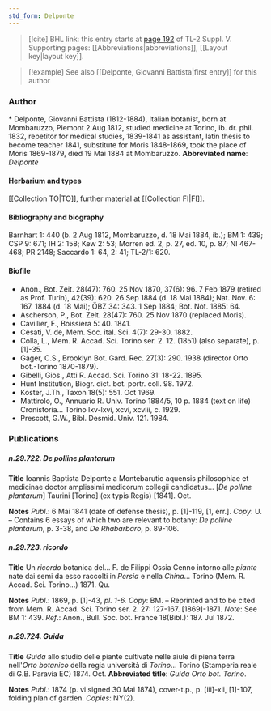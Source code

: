 ```yaml
---
std_form: Delponte
---
```


> [!cite] BHL link: this entry starts at [page 192](https://www.biodiversitylibrary.org/page/33259238) of TL-2 Suppl. V.
> Supporting pages: [[Abbreviations|abbreviations]], [[Layout key|layout key]].

> [!example] See also [[Delponte, Giovanni Battista|first entry]] for this author

### Author

\* Delponte, Giovanni Battista (1812-1884), Italian botanist, born at Mombaruzzo, Piemont 2 Aug 1812, studied medicine at Torino, ib. dr. phil. 1832, repetitor for medical studies, 1839-1841 as assistant, latin thesis to become teacher 1841, substitute for Moris 1848-1869, took the place of Moris 1869-1879, died 19 Mai 1884 at Mombaruzzo. 
**Abbreviated name**: *Delponte*

#### Herbarium and types

[[Collection TO|TO]], further material at [[Collection FI|FI]].

#### Bibliography and biography

Barnhart 1: 440 (b. 2 Aug 1812, Mombaruzzo, d. 18 Mai 1884, ib.); BM 1: 439; CSP 9: 671; IH 2: 158; Kew 2: 53; Morren ed. 2, p. 27, ed. 10, p. 87; NI 467-468; PR 2148; Saccardo 1: 64, 2: 41; TL-2/1: 620.

#### Biofile

- Anon., Bot. Zeit. 28(47): 760. 25 Nov 1870, 37(6): 96. 7 Feb 1879 (retired as Prof. Turin), 42(39): 620. 26 Sep 1884 (d. 18 Mai 1884); Nat. Nov. 6: 167. 1884 (d. 18 Mai); ÖBZ 34: 343. 1 Sep 1884; Bot. Not. 1885: 64.
- Ascherson, P., Bot. Zeit. 28(47): 760. 25 Nov 1870 (replaced Moris).
- Cavillier, F., Boissiera 5: 40. 1841.
- Cesati, V. de, Mem. Soc. ital. Sci. 4(7): 29-30. 1882.
- Colla, L., Mem. R. Accad. Sci. Torino ser. 2. 12. (1851) (also separate), p. \[1\]-35.
- Gager, C.S., Brooklyn Bot. Gard. Rec. 27(3): 290. 1938 (director Orto bot.-Torino 1870-1879).
- Gibelli, Gios., Atti R. Accad. Sci. Torino 31: 18-22. 1895.
- Hunt Institution, Biogr. dict. bot. portr. coll. 98. 1972.
- Koster, J.Th., Taxon 18(5): 551. Oct 1969.
- Mattirolo, O., Annuario R. Univ. Torino 1884/5, 10 p. 1884 (text on life) Cronistoria... Torino lxv-lxvi, xcvi, xcviii, c. 1929.
- Prescott, G.W., Bibl. Desmid. Univ. 121. 1984.

### Publications

##### n.29.722. De polline plantarum

**Title**
Ioannis Baptista Delponte a Montebarutio aquensis philosophiae et medicinae doctor amplissimi medicorum collegii candidatus... \[*De polline plantarum*\] Taurini \[Torino\] (ex typis Regis) \[1841\]. Oct.

**Notes**
*Publ*.: 6 Mai 1841 (date of defense thesis), p. \[1\]-119, \[1, err.\]. *Copy*: U. – Contains 6 essays of which two are relevant to botany: *De polline plantarum*, p. 3-38, and *De Rhabarbaro*, p. 89-106.

##### n.29.723. ricordo

**Title**
Un *ricordo* botanica del... F. de Filippi Ossia Cenno intorno alle *piante* nate dai semi da esso raccolti in *Persia* e nella *China*... Torino (Mem. R. Accad. Sci. Torino...) 1871. Qu.

**Notes**
*Publ*.: 1869, p. \[1\]-43, *pl. 1-6. Copy*: BM. – Reprinted and to be cited from Mem. R. Accad. Sci. Torino ser. 2. 27: 127-167. \[1869\]-1871.
*Note*: See BM 1: 439.
*Ref*.: Anon., Bull. Soc. bot. France 18(Bibl.): 187. Jul 1872.

##### n.29.724. Guida

**Title**
*Guida* allo studio delle piante cultivate nelle aiule di piena terra nell'*Orto botanico* della regia università di *Torino*... Torino (Stamperia reale di G.B. Paravia EC) 1874. Oct.
**Abbreviated title**: *Guida Orto bot. Torino*.

**Notes**
*Publ*.: 1874 (p. vi signed 30 Mai 1874), cover-t.p., p. \[iii\]-xli, \[1\]-107, folding plan of garden.
*Copies*: NY(2).

